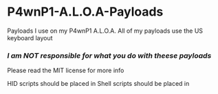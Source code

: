 # P4wnP1-A.L.O.A-Payloads
Payloads I use on my P4wnP1 A.L.O.A.
All of my payloads use the US keyboard layout
### *I am NOT responsible for what you do with theese payloads*
Please read the MIT license for more info

HID scripts should be placed in 
Shell scripts should be placed in 
